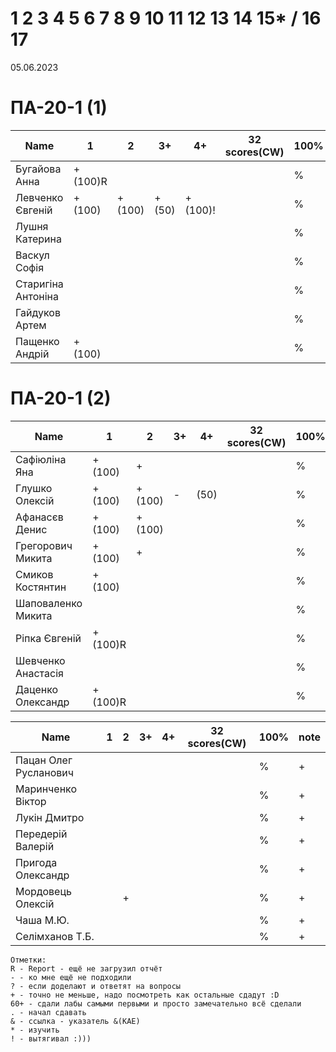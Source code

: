 # 1 2 3 4 5 6 7 8 9 10 11 12 13 14 15* / 16 17

05.06.2023

<!---
	素晴らしい
	
	Great job ^-^
	Good job ^-^
	Well done!
	Excellent!
	Impressive *-*
	Magnificent!
	Great !!!
	Marvelous!!!
	Fantastic!!!
	Wonderful!!!
	Wondrous!!!
	AWESOME!!!
	Unbelievable!!!
	Craftable Minecraftable
	Brilliant!!!
	
	Thanks for your persistence and curiosity (=
	
	
	
	90 A
	82 B
	75 C
	64 D
	60 E
	
-->

# ПА-20-1 (1) 
| Name                  |	1		|	2		|	3+		|	4+		| 32 scores(CW)	| __100%__	| note      |
| --------------------- | --------- | ---------	| --------- | --------- | -------------	| ---------	| --------- |
| Бугайова Анна			|	+(100)R	|			|			|			|				|		%	| + + +     | EnigmaMaster+-
| Левченко Євгеній 		|	+(100)	|	+(100)	|	+(50)	|	+(100)!	|				|		%	| + +       | LES Swift
| Лушня Катерина		|			|			|			|			|				|		%	| +         |
| Васкул Софія			|		 	|			|			|			|				|		%	| +         |
| Старигіна Антоніна	|		 	|			|			|			|				|		%	| + + +		| EnigmaMaster+++
| Гайдуков Артем 		|		 	|			|			|			|				|		%	| +         |
| Пащенко Андрій		|	+(100)	|			|			|			|				|		%	| + + +		| EnigmaMaster+++ + He shares the Pi=4 video with me ^_^ Andrew_P
                                                                                            
# ПА-20-1 (2)                                                                               
| Name                  |	1		|	2		|	3+		|	4+		| 32 scores(CW)	| __100%__	| note      |
| --------------------- | --------- | ---------	| --------- | --------- | -------------	| --------- | --------- |
| Сафіюліна Яна	   		|	+(100)	|	+		|			|			|				|		%	| + + +		| EnigmaMaster+++
| Глушко Олексій   		|	+(100)	|	+(100)	|	-		|	(50)	|			  	|		%	| + + +		| EnigmaMaster+++
| Афанасєв Денис		|	+(100)	|	+(100)	|			|			|				|		%	| + + +		| EnigmaMaster+
| Грегорович Микита		|	+(100)	|	+		|			|			|				|		%	| + + +		| EnigmaMaster+++ Терновка
| Смиков Костянтин		|	+(100)	|			|			|			|				|		%	| + +       |
| Шаповаленко Микита	|			|			|			|			|				|		%	| +         |
| Ріпка Євгеній			|	+(100)R	|			|			|			|				|		%	| + + +		| EnigmaMaster+++
| Шевченко Анастасія 	|			|			|			|			|				|		%	| +         |	
| Даценко Олександр		|	+(100)R	|			|			|			|				|		%	| + + 		| + HOMM3 Wallpapers

| Name                  |	1		|	2		|	3+		|	4+		| 32 scores(CW)	| __100%__  | note      |
| --------------------- | --------- | --------- | --------- | --------- | ------------- | --------- | --------- |
| Пацан Олег Русланович |			|			|			|			|				|		%	| +         |
| Маринченко Віктор		|			|			|			|			|				|		%	| +         |
| Лукін Дмитро			|			|			|			|			|				|		%	| +         |	
| Передерій Валерій		|			|			|			|			|				|		%	| +         |
| Пригода  Олександр	|			|			|			|			|				|		%	| +         |
| Мордовець  Олексій	|			|	+		|			|			|				|		%	| +		    | Working	EnigmaMaster-----
| Чаша М.Ю.				|			|			|			|			|				|		%	| +         |
| Селімханов Т.Б.		|			|			|			|			|				|		%	| +         |

```
Отметки:
R - Report - ещё не загрузил отчёт
- - ко мне ещё не подходили
? - если доделают и ответят на вопросы 
+ - точно не меньше, надо посмотреть как остальные сдадут :D  
60+ - сдали лабы самыми первыми и просто замечательно всё сделали
. - начал сдавать
& - ссылка - указатель &(KAE)
* - изучить
! - вытягивал :)))
```

	







